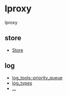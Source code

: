 # lproxy

lproxy

## store

* [Store](./store/store.md)

## log

* [log_tools::priority_queue](./log/priority_queue.md)
* [log_types](./log/log_types.md)
* [...](.)
